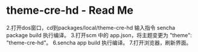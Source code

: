 # theme-cre-hd - Read Me

2.打开dos窗口，cd到packages/local/theme-cre-hd   输入指令 sencha package build  执行编译。
3.打开scm 中的 app.json，将主题变更为     "theme": "theme-cre-hd"。
6.sencha app build 执行编译。
7.打开浏览器，刷新界面。